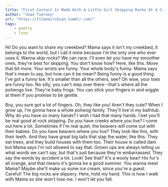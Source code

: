 ```yaml
---
title: "First Contact Is Made With A Little Girl Skipping Rocks At A Creek"
author: "Joan Tierney"
url: "https://filmnoirsbian.tumblr.com/"
tags: 
    - poetry
    - love
---
```


Hi! Do you want to share my creekbed? Mama says it isn't my creekbed, it belongs to the world, but I call it mine because I'm the only one who ever uses it. Wanna skip rocks? We can race. I'll even let you have my smoother ones, they're best for skipping. You don't know how? Here, like this. Move that bit more. Your wrists are funny. Your whole body's funny. Mama says that's mean to say, but how can it be mean? Being funny is a good thing. I've got a funny toe. It's smaller than all the others, see? Oh wow, your toes are funny too. No silly, you can't step over there--that's where all the poliwogs live. They're baby frogs. You can stick your fingers in and wiggle at them if you promise to be gentle. 

Boy, you sure got a lot of fingers. Oh, they like you! Aren't they cute? When I grow up, I'm gonna have a whole poliwog family. They'll live in my bathtub. Why do you have so many hands? I wish I had that many hands. I bet you'll be real good at rock skipping. Do you have creeks where you live? I come out here a lot. Sometimes if I'm real quiet, the beavers will come out with their babies. Do you have beavers where you live? They look like this, with their teeth. And they have great big tails that slap the water, like this. They eat trees, and they build houses with them too. Their house is called dam but Mama says I'm not allowed to say that. Grown ups are always telling us what words we can't say, but that's just because they're embarrassed. They say the words by accident a lot. Look! See that? It's a wooly bear! His fur's all orange, and that means it's gonna be a good summer. You wanna meet Mama? Maybe she'll make us some ice cream, since you're a guest. Careful! The big rocks are slippery. Here, hold my hand. This is how I walk with Mama so she won't lose me. I won't let you fall.
